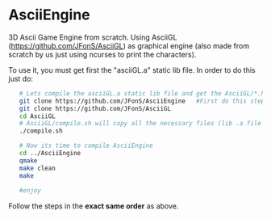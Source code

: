# AsciiEngine
3D Ascii Game Engine from scratch. 
Using AsciiGL (https://github.com/JFonS/AsciiGL) as graphical engine (also made from scratch by us just using ncurses to print the characters).

To use it, you must get first the "asciiGL.a" static lib file. In order to do this just do:

```bash
   # Lets compile the asciiGL.a static lib file and get the AsciiGL/*.h headers
   git clone https://github.com/JFonS/AsciiEngine   #First do this step
   git clone https://github.com/JFonS/AsciiGL       
   cd AsciiGL           
   # AsciiGL/compile.sh will copy all the necessary files (lib .a file and *.h headers) into "../AsciiEngine"
   ./compile.sh

   # Now its time to compile AsciiEngine
   cd ../AsciiEngine
   qmake
   make clean
   make
   
   #enjoy
```
Follow the steps in the **exact same order** as above.

